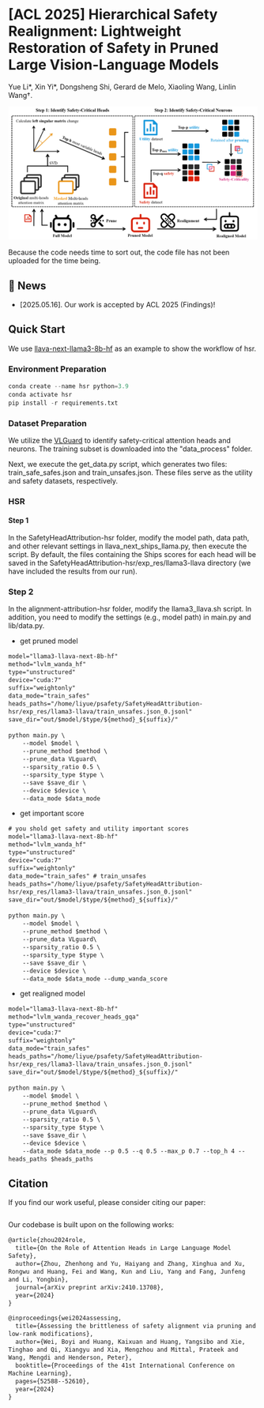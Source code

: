 # [ACL 2025] Hierarchical Safety Realignment: Lightweight Restoration of Safety in Pruned Large Vision-Language Models

Yue Li*, Xin Yi*, Dongsheng Shi, Gerard de Melo, Xiaoling Wang, Linlin Wang†.

![hsr.png](resource/hsr.png)

Because the code needs time to sort out, the code file has not been uploaded for the time being.

## 🔔 News

- \[2025.05.16\]. Our work is accepted by ACL 2025 (Findings)!

## Quick Start

We use [llava-next-llama3-8b-hf](https://modelscope.cn/models/llava-hf/llama3-llava-next-8b-hf) as an example to show the workflow of hsr.

### Environment Preparation

```python
conda create --name hsr python=3.9
conda activate hsr
pip install -r requirements.txt
```

### Dataset Preparation

We utilize the [VLGuard](https://huggingface.co/datasets/ys-zong/VLGuard) to identify safety-critical attention heads and neurons. The training subset is downloaded into the "data_process" folder.

Next, we execute the get_data.py script, which generates two files: train_safe_safes.json and train_unsafes.json. These files serve as the utility and safety datasets, respectively.

### HSR

#### Step 1

In the SafetyHeadAttribution-hsr folder, modify the model path, data path, and other relevant settings in llava_next_ships_llama.py, then execute the script. By default, the files containing the Ships scores for each head will be saved in the SafetyHeadAttribution-hsr/exp_res/llama3-llava directory (we have included the results from our run).

### Step 2

In the alignment-attribution-hsr folder, modify the llama3_llava.sh script. In addition, you need to modify the settings (e.g., model path) in main.py and lib/data.py.

- get pruned model
```
model="llama3-llava-next-8b-hf"
method="lvlm_wanda_hf"
type="unstructured"
device="cuda:7"
suffix="weightonly"
data_mode="train_safes"
heads_paths="/home/liyue/psafety/SafetyHeadAttribution-hsr/exp_res/llama3-llava/train_unsafes.json_0.jsonl"
save_dir="out/$model/$type/${method}_${suffix}/"

python main.py \
    --model $model \
    --prune_method $method \
    --prune_data VLguard\
    --sparsity_ratio 0.5 \
    --sparsity_type $type \
    --save $save_dir \
    --device $device \
    --data_mode $data_mode
```
- get important score
```
# you shold get safety and utility important scores
model="llama3-llava-next-8b-hf"
method="lvlm_wanda_hf"
type="unstructured"
device="cuda:7"
suffix="weightonly"
data_mode="train_safes" # train_unsafes
heads_paths="/home/liyue/psafety/SafetyHeadAttribution-hsr/exp_res/llama3-llava/train_unsafes.json_0.jsonl"
save_dir="out/$model/$type/${method}_${suffix}/"

python main.py \
    --model $model \
    --prune_method $method \
    --prune_data VLguard\
    --sparsity_ratio 0.5 \
    --sparsity_type $type \
    --save $save_dir \
    --device $device \
    --data_mode $data_mode --dump_wanda_score
```
- get realigned model
```
model="llama3-llava-next-8b-hf"
method="lvlm_wanda_recover_heads_gqa"
type="unstructured"
device="cuda:7"
suffix="weightonly"
data_mode="train_safes"
heads_paths="/home/liyue/psafety/SafetyHeadAttribution-hsr/exp_res/llama3-llava/train_unsafes.json_0.jsonl"
save_dir="out/$model/$type/${method}_${suffix}/"

python main.py \
    --model $model \
    --prune_method $method \
    --prune_data VLguard\
    --sparsity_ratio 0.5 \
    --sparsity_type $type \
    --save $save_dir \
    --device $device \
    --data_mode $data_mode --p 0.5 --q 0.5 --max_p 0.7 --top_h 4 --heads_paths $heads_paths
```

## Citation
If you find our work useful, please consider citing our paper:
```

```

Our codebase is built upon on the following works:
```
@article{zhou2024role,
  title={On the Role of Attention Heads in Large Language Model Safety},
  author={Zhou, Zhenhong and Yu, Haiyang and Zhang, Xinghua and Xu, Rongwu and Huang, Fei and Wang, Kun and Liu, Yang and Fang, Junfeng and Li, Yongbin},
  journal={arXiv preprint arXiv:2410.13708},
  year={2024}
}
```
```
@inproceedings{wei2024assessing,
  title={Assessing the brittleness of safety alignment via pruning and low-rank modifications},
  author={Wei, Boyi and Huang, Kaixuan and Huang, Yangsibo and Xie, Tinghao and Qi, Xiangyu and Xia, Mengzhou and Mittal, Prateek and Wang, Mengdi and Henderson, Peter},
  booktitle={Proceedings of the 41st International Conference on Machine Learning},
  pages={52588--52610},
  year={2024}
}
```
